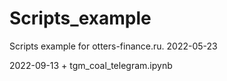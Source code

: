 # Scripts_example
Scripts example for otters-finance.ru. 2022-05-23

2022-09-13 + tgm_coal_telegram.ipynb
